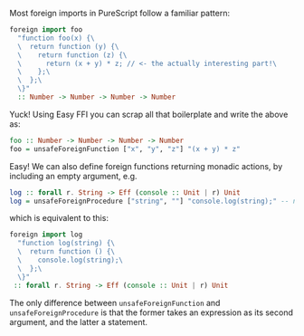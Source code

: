 Most foreign imports in PureScript follow a familiar pattern:

```haskell
foreign import foo
  "function foo(x) {\
  \  return function (y) {\
  \    return function (z) {\
  \      return (x + y) * z; // <- the actually interesting part!\
  \    };\
  \  };\
  \}"
  :: Number -> Number -> Number -> Number
```

Yuck! Using Easy FFI you can scrap all that boilerplate and write the above as:

```haskell
foo :: Number -> Number -> Number -> Number
foo = unsafeForeignFunction ["x", "y", "z"] "(x + y) * z"
```

Easy! We can also define foreign functions returning monadic actions, by including an empty argument, e.g.

```haskell
log :: forall r. String -> Eff (console :: Unit | r) Unit
log = unsafeForeignProcedure ["string", ""] "console.log(string);" -- note the $1 instead of $0
```

which is equivalent to this:

```haskell
foreign import log
  "function log(string) {\
  \  return function () {\
  \    console.log(string);\
  \  };\
  \}"
 :: forall r. String -> Eff (console :: Unit | r) Unit
```

The only difference between `unsafeForeignFunction` and `unsafeForeignProcedure` is that the former takes an expression as its second argument, and the latter a statement.

